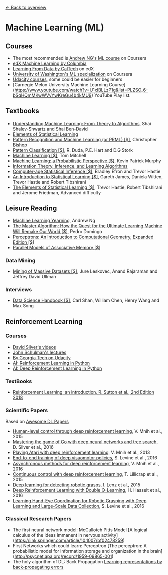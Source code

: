 [← Back to overview](../README.md)

# Machine Learning (ML)

## Courses
* The most recommended is [Andrew NG's ML course](https://www.coursera.org/learn/machine-learning) on Coursera
* [edX Machine Learning by Columbia](https://www.edx.org/course/machine-learning-columbiax-csmm-102x-1)
* [Learning From Data by CalTech](https://www.edx.org/course/learning-data-introductory-machine-caltechx-cs1156x-0) on edX
* [University of Washington's ML specialization](https://www.coursera.org/specializations/machine-learning) on Coursera
* [Udacity courses](https://www.udacity.com/courses/machine-learning), some could be easier for beginners
* [Carnegie Melon University Machine Learning Course] (https://www.youtube.com/watch?v=U1xIBLLzP1g&list=PLZSO_6-bSqHQmMKwWVvYwKreGu4b4kMU9)  YouTube Play list. 

## Textbooks
* [Understanding Machine Learning: From Theory to Algorithms](http://www.cs.huji.ac.il/~shais/UnderstandingMachineLearning/), Shai Shalev-Shwartz and Shai Ben-David
* [Elements of Statistical Learning](https://web.stanford.edu/~hastie/ElemStatLearn/)
* [Pattern Recognition and Machine Learning (or PRML) [$]](https://www.amazon.com/s/ref=nb_sb_noss?url=search-alias%3Dstripbooks&field-keywords=pattern+recognition+and+machine+learning), Christopher Bishop
* [Pattern Classification [$]](https://www.amazon.com/Pattern-Classification-Pt-1-Richard-Duda/dp/0471056693/ref=sr_1_1?s=books&ie=UTF8&qid=1470185816&sr=1-1&keywords=duda+and+hart), R. Duda, P.E. Hart and D.G Stork
* [Machine Learning [$]](https://www.amazon.com/Machine-Learning-Tom-M-Mitchell/dp/0070428077/ref=sr_1_1?s=books&ie=UTF8&qid=1470186644&sr=1-1&keywords=machine+learning+tom+mitchell), Tom Mitchell
* [Machine Learning: a Probabilistic Perspective [$]](http://www.cs.ubc.ca/~murphyk/MLbook/), Kevin Patrick Murphy
* [Information Theory, Inference, and Learning Algorithms](http://www.inference.org.uk/itila/book.html)
* [Computer-age Statistical Inference [$]](http://amzn.to/2wnRtQi), Bradley Efron and Trevor Hastie
* [An Introduction to Statistical Learning [$]](http://amzn.to/1HkaNvu), Gareth James, Daniela Witten, Trevor Hastie and Robert Tibshirani
* [The Elements of Statistical Learning [$]](http://amzn.to/1GBbVWR), Trevor Hastie, Robert Tibshirani and Jerome Friedman, Advanced difficulty

## Leisure Reading
* [Machine Learning Yearning](http://www.mlyearning.org/), Andrew Ng
* [The Master Algorithm: How the Quest for the Ultimate Learning Machine Will Remake Our World [$]](https://www.amazon.com/Master-Algorithm-Ultimate-Learning-Machine/dp/0465065708/ref=sr_1_1?s=books&ie=UTF8&qid=1470187436&sr=1-1&keywords=The+master+algorithm), Pedro Domingo
* [Perceptrons: An Introduction to Computational Geometry, Expanded Edition [$]](https://www.amazon.com/Perceptrons-Introduction-Computational-Geometry-Expanded/dp/0262631113/ref=sr_1_4?s=books&ie=UTF8&qid=1470187047&sr=1-4&keywords=marvin+minsky)
* [Parallel Models of Associative Memory [$]](https://www.amazon.com/Parallel-Models-Associative-Memory-Cognitive/dp/0805802703/ref=sr_1_1?s=books&ie=UTF8&qid=1470187212&sr=1-1&keywords=parallel+models+of+associative+memory)

### Data Mining
* [Mining of Massive Datasets [$]](https://www.amazon.com/Mining-Massive-Datasets-Jure-Leskovec/dp/1107077230/ref=sr_1_1?s=books&ie=UTF8&qid=1512005007&sr=1-1&keywords=Mining+of+massive+datasets), Jure Leskovec,‎ Anand Rajaraman and‎ Jeffrey David Ullman

### Interviews
* [Data Science Handbook [$]](https://www.amazon.com/Data-Science-Handbook-Insights-Scientists/dp/0692434879/ref=sr_1_1?s=books&ie=UTF8&qid=1512005133&sr=1-1&keywords=Data+Science+Handbook), Carl Shan,‎ William Chen,‎ Henry Wang and‎ Max Song

## Reinforcement Learning

### Courses
* [David Silver's videos](http://rll.berkeley.edu/deeprlcourse/)
* [John Schulman's lectures](http://joschu.net/)
* [By Georgia Tech on Udacity](https://www.udacity.com/course/reinforcement-learning--ud600)
* [AI: Reinforcement Learning in Python](https://www.udemy.com/artificial-intelligence-reinforcement-learning-in-python/)
* [AI: Deep Reinforcement Learning in Python](https://www.udemy.com/deep-reinforcement-learning-in-python/)

### TextBooks
* [Reinforcement Learning: an introduction, R. Sutton et al., 2nd Edition 2018](http://incompleteideas.net/book/the-book.html)

### Scientific Papers
Based on [Awesome DL Papers](https://github.com/terryum/awesome-deep-learning-papers#reinforcement-learning--robotics)

- [Human-level control through deep reinforcement learning](http://www.davidqiu.com:8888/research/nature14236.pdf), V. Mnih et al., 2015
- [Mastering the game of Go with deep neural networks and tree search](http://www.nature.com/nature/journal/v529/n7587/full/nature16961.html), D. Silver et al., 2016
- [Playing Atari with deep reinforcement learning](http://arxiv.org/pdf/1312.5602.pdf), V. Mnih et al., 2013
- [End-to-end training of deep visuomotor policies](http://www.jmlr.org/papers/volume17/15-522/source/15-522.pdf), S. Levine et al., 2016
- [Asynchronous methods for deep reinforcement learning](http://www.jmlr.org/proceedings/papers/v48/mniha16.pdf), V. Mnih et al., 2016
- [Continuous control with deep reinforcement learning](https://arxiv.org/pdf/1509.02971), T. Lillicrap et al., 2015
- [Deep learning for detecting robotic grasps](http://www.cs.cornell.edu/~asaxena/papers/lenz_lee_saxena_deep_learning_grasping_ijrr2014.pdf), I. Lenz et al., 2015
- [Deep Reinforcement Learning with Double Q-Learning](https://arxiv.org/pdf/1509.06461.pdf), H. Hasselt et al., 2016
- [Learning Hand-Eye Coordination for Robotic Grasping with Deep Learning and Large-Scale Data Collection](https://arxiv.org/pdf/1603.02199), S. Levine et al., 2016

### Classical Research Papers
- The first neural network model: McCullotch Pitts Model [A logical calculus of the ideas immanent in nervous activity] (https://link.springer.com/article/10.1007/bf02478259)
- First Networks which could learn: Perceptron [The perceptron: A probabilistic model for information storage and organization in the brain] (http://psycnet.apa.org/record/1959-09865-001)
- The holy algorithm of DL: Back Propagation [Learning representations by back-propagating errors](https://www.nature.com/articles/323533a0)
